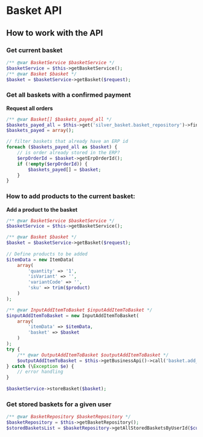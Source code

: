 # Basket API

## How to work with the API

### Get current basket

``` php
/** @var BasketService $basketService */
$basketService = $this->getBasketService();
/** @var Basket $basket */
$basket = $basketService->getBasket($request);
```

### Get all baskets with a confirmed payment

**Request all orders**

``` php
/** @var Basket[] $baskets_payed_all */
$baskets_payed_all = $this->get('silver_basket.basket_repository')->findByState(BasketService::STATE_PAYED);
$baskets_payed = array();

// filter baskets that already have an ERP id
foreach ($baskets_payed_all as $basket) {
    // is order already stored in the ERP?
    $erpOrderId = $basket->getErpOrderId();
    if (!empty($erpOrderId)) {
        $baskets_payed[] = $basket;
    }
}
```

### How to add products to the current basket:

**Add a product to the basket**

``` php
/** @var BasketService $basketService */
$basketService = $this->getBasketService();

/** @var Basket $basket */
$basket = $basketService->getBasket($request);
 
// Define products to be added 
$itemData = new ItemData(
    array(
        'quantity' => '1',
        'isVariant' => '',
        'variantCode' => '',
        'sku' => trim($product)
    )
);

/** @var InputAddItemToBasket $inputAddItemToBasket */
$inputAddItemToBasket = new InputAddItemToBasket(
    array(
        'itemData' => $itemData,
        'basket' => $basket
    )
);
try {
    /** @var OutputAddItemToBasket $outputAddItemToBasket */
    $outputAddItemToBasket = $this->getBusinessApi()->call('basket.add_products', $inputAddItemToBasket);
} catch (\Exception $e) {
    // error handling 
}
 
$basketService->storeBasket($basket);
```

### Get stored baskets for a given user

``` php
/** @var BasketRepository $basketRepository */
$basketRepository = $this->getBasketRepository();
$storedBasketsList = $basketRepository->getAllStoredBasketsByUserId($customerProfileData->sesUser->sesUserObjectId);
```
